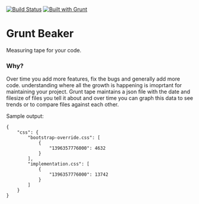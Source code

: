 [![Build Status](https://travis-ci.org/kmulvey/grunt-beaker.svg?branch=master)](https://travis-ci.org/kmulvey/grunt-beaker)
[![Built with Grunt](https://cdn.gruntjs.com/builtwith.png)](http://gruntjs.com/)

Grunt Beaker
==========

Measuring tape for your code.


### Why?

Over time you add more features, fix the bugs and generally add more code.  understanding where all the growth is happening is imoprtant for maintaining your project. Grunt tape maintains a json file with the date and filesize of files you tell it about and over time you can graph this data to see trends or to compare files against each other. 

Sample output:

```
{
    "css": {
        "bootstrap-override.css": [
            {
                "1396357776000": 4632
            }
        ],
        "implementation.css": [
            {
                "1396357776000": 13742
            }
        ]
    }
}
```
